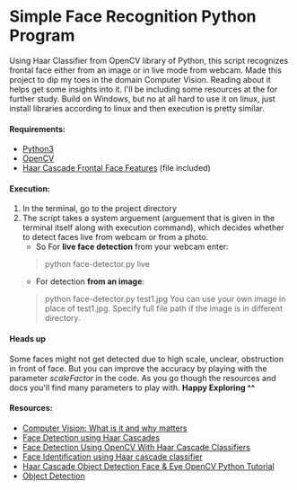# Simple Face Recognition Python Program
Using Haar Classifier from OpenCV library of Python, this script recognizes frontal face either from an image or in live mode from webcam.
Made this project to dip my toes in the domain Computer Vision. Reading about it helps get some insights into it. I'll be including some resources at the for further study.
Build on Windows, but no at all hard to use it on linux, just install libraries according to linux and then execution is pretty similar.

#### Requirements:
- [Python3](https://www.python.org/)
- [OpenCV](https://sourceforge.net/projects/opencvlibrary/)
- [Haar Cascade Frontal Face Features](https://github.com/opencv/opencv/tree/master/data/haarcascades) (file included)

#### Execution:
1. In the terminal, go to the project directory
2. The script takes a system arguement (arguement that is given in the terminal itself along with execution command), which decides whether to detect faces live from webcam or from a photo.
    - So For **live face detection** from your webcam enter:
    > python face-detector.py live
    - For detection **from an image**:
    > python face-detector.py test1.jpg
You can use your own image in place of test1.jpg. Specify full file path if the image is in different directory.

#### Heads up
Some faces might not get detected due to high scale, unclear, obstruction in front of face. But you can improve the accuracy by playing with the parameter *scaleFactor* in the code.
As you go though the resources and docs you'll find many parameters to play with.
**Happy Exploring ^^**




#### Resources:
- [Computer Vision: What is it and why matters](https://www.sas.com/en_in/insights/analytics/computer-vision.html#:~:text=Computer%20vision%20is%20a%20field,to%20what%20they%20%E2%80%9Csee.%E2%80%9D)
- [Face Detection using Haar Cascades](https://docs.opencv.org/3.4/d2/d99/tutorial_js_face_detection.html)
- [Face Detection Using OpenCV With Haar Cascade Classifiers](https://becominghuman.ai/face-detection-using-opencv-with-haar-cascade-classifiers-941dbb25177)
- [Face Identification using Haar cascade classifier](https://medium.com/analytics-vidhya/haar-cascade-face-identification-aa4b8bc79478)
- [Haar Cascade Object Detection Face & Eye OpenCV Python Tutorial](https://pythonprogramming.net/haar-cascade-face-eye-detection-python-opencv-tutorial/)
- [Object Detection](https://machinelearningmastery.com/object-recognition-with-deep-learning/)
